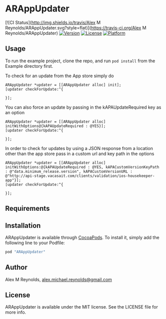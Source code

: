 # ARAppUpdater

[![CI Status](http://img.shields.io/travis/Alex M Reynolds/ARAppUpdater.svg?style=flat)](https://travis-ci.org/Alex M Reynolds/ARAppUpdater)
[![Version](https://img.shields.io/cocoapods/v/ARAppUpdater.svg?style=flat)](http://cocoapods.org/pods/ARAppUpdater)
[![License](https://img.shields.io/cocoapods/l/ARAppUpdater.svg?style=flat)](http://cocoapods.org/pods/ARAppUpdater)
[![Platform](https://img.shields.io/cocoapods/p/ARAppUpdater.svg?style=flat)](http://cocoapods.org/pods/ARAppUpdater)

## Usage

To run the example project, clone the repo, and run `pod install` from the Example directory first.

To check for an update from the App store simply do

```objc
ARAppUpdater *updater = [[ARAppUpdater alloc] init];
[updater checkForUpdate:^{

}];
```
You can also force an update by passing in the kAPAUpdateRequired key as an option
```objc
ARAppUpdater *updater = [[ARAppUpdater alloc] initWithOptions@{kAPAUpdateRequired : @YES}];
[updater checkForUpdate:^{

}];
```
In order to check for updates by using a JSON response from a location other than the app store pass in a custom url and key path in the options

```objc
ARAppUpdater *updater = [[ARAppUpdater alloc] initWithOptions:@{kAPAUpdateRequired : @YES, kAPACustomVersionKeyPath : @"data.minimum_release.version", kAPACustomVersionURL : @"http://api-stage.vacasait.com/clients/validation/ios-housekeeper-app"}];
[updater checkForUpdate:^{

}];
```


## Requirements

## Installation

ARAppUpdater is available through [CocoaPods](http://cocoapods.org). To install
it, simply add the following line to your Podfile:

```ruby
pod "ARAppUpdater"
```

## Author

Alex M Reynolds, alex.michael.reynolds@gmail.com

## License

ARAppUpdater is available under the MIT license. See the LICENSE file for more info.

